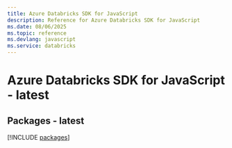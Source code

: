 ```yaml
---
title: Azure Databricks SDK for JavaScript
description: Reference for Azure Databricks SDK for JavaScript
ms.date: 08/06/2025
ms.topic: reference
ms.devlang: javascript
ms.service: databricks
---
```

# Azure Databricks SDK for JavaScript - latest
## Packages - latest
[!INCLUDE [packages](databricks-index.md)]